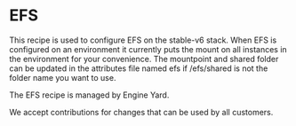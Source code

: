 # EFS

This recipe is used to configure EFS on the stable-v6 stack. When EFS is configured on an environment it currently puts the mount on all instances in the environment for your convenience. The mountpoint and shared folder can be updated in the attributes file named efs if /efs/shared is not the folder name you want to use.

The EFS recipe is managed by Engine Yard.

We accept contributions for changes that can be used by all customers.

